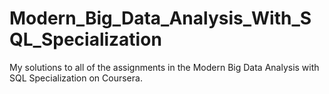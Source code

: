 # Modern_Big_Data_Analysis_With_SQL_Specialization

My solutions to all of the assignments in the Modern Big Data Analysis with SQL Specialization on Coursera.
